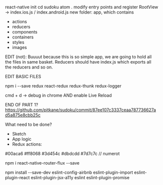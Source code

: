 react-native init
cd sudoku
atom .
modify entry points and register RootView -> index.ios.js / index.android.js
new folder: app, which contains
- actions
- reducers
- components
- containers
- styles
- images

EDIT (not): Buuuut because this is so simple app, we are going to hold all the files in same basket. Reducers should have index.js which exports all the reducers and so on.

EDIT BASIC FILES

npm i --save redux react-redux redux-thunk redux-logger

cmd + d -> debug in chrome AND enable Live Reload

END OF PART 1? https://github.com/pitkane/sudoku/commit/87ee107c3337ceaa787736627ad5a875e8cbb25c

What need to be done?

- Sketch
- App logic
- Redux actions:

#00aca6
#ff8068
#3d454c
#dbdcdd
#7d7c7c // numerot


npm i react-native-router-flux --save

npm install --save-dev eslint-config-airbnb eslint-plugin-import eslint-plugin-react eslint-plugin-jsx-a11y eslint eslint-plugin-promise
